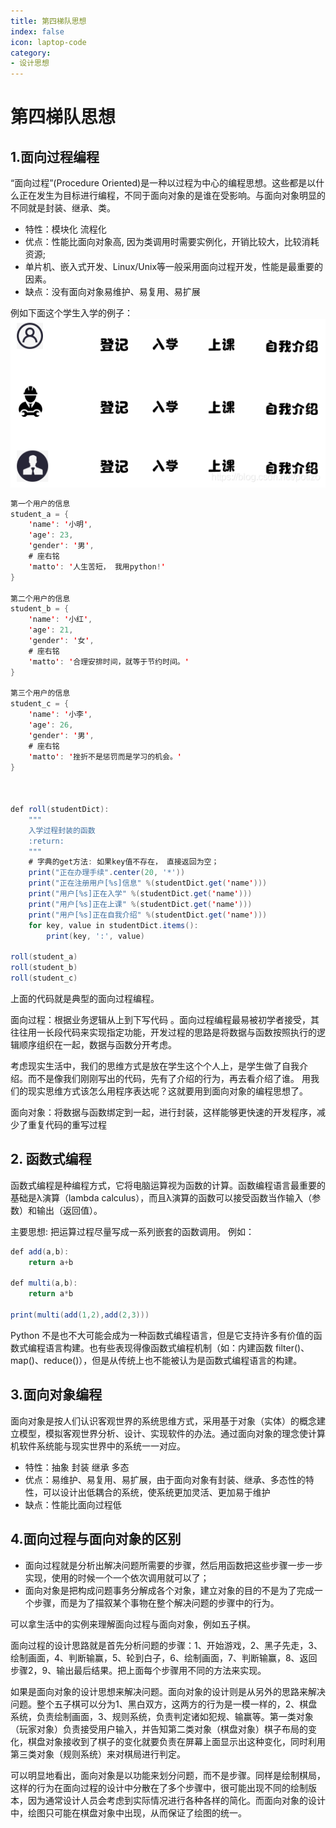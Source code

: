 ```yaml
---
title: 第四梯队思想
index: false
icon: laptop-code
category:
- 设计思想
---
```



# 第四梯队思想

## 1.面向过程编程
“面向过程”(Procedure Oriented)是一种以过程为中心的编程思想。这些都是以什么正在发生为目标进行编程，不同于面向对象的是谁在受影响。与面向对象明显的不同就是封装、继承、类。
* 特性：模块化 流程化
* 优点：性能比面向对象高, 因为类调用时需要实例化，开销比较大，比较消耗资源;
* 单片机、嵌入式开发、Linux/Unix等一般采用面向过程开发，性能是最重要的因素。
* 缺点：没有面向对象易维护、易复用、易扩展

例如下面这个学生入学的例子：
![img_1.png](img_1.png)
```java
第一个用户的信息
student_a = {
    'name': '小明',
    'age': 23,
    'gender': '男',
    # 座右铭
    'matto': '人生苦短， 我用python!'
}

第二个用户的信息
student_b = {
    'name': '小红',
    'age': 21,
    'gender': '女',
    # 座右铭
    'matto': '合理安排时间，就等于节约时间。'
}

第三个用户的信息
student_c = {
    'name': '小李',
    'age': 26,
    'gender': '男',
    # 座右铭
    'matto': '挫折不是惩罚而是学习的机会。'
}



def roll(studentDict):
    """
    入学过程封装的函数
    :return:
    """
    # 字典的get方法: 如果key值不存在， 直接返回为空；
    print("正在办理手续".center(20, '*'))
    print("正在注册用户[%s]信息" %(studentDict.get('name')))
    print("用户[%s]正在入学" %(studentDict.get('name')))
    print("用户[%s]正在上课" %(studentDict.get('name')))
    print("用户[%s]正在自我介绍" %(studentDict.get('name')))
    for key, value in studentDict.items():
        print(key, ':', value)

roll(student_a)       
roll(student_b) 
roll(student_c) 

```

上面的代码就是典型的面向过程编程。

面向过程：根据业务逻辑从上到下写代码 。面向过程编程最易被初学者接受，其往往用一长段代码来实现指定功能，开发过程的思路是将数据与函数按照执行的逻辑顺序组织在一起，数据与函数分开考虑。

考虑现实生活中，我们的思维方式是放在学生这个个人上，是学生做了自我介
绍。而不是像我们刚刚写出的代码，先有了介绍的行为，再去看介绍了谁。
用我们的现实思维方式该怎么用程序表达呢？这就要用到面向对象的编程思想了。

面向对象：将数据与函数绑定到一起，进行封装，这样能够更快速的开发程序，减少了重复代码的重写过程

## 2. 函数式编程

函数式编程是种编程方式，它将电脑运算视为函数的计算。函数编程语言最重要的基础是λ演算（lambda calculus），而且λ演算的函数可以接受函数当作输入（参数）和输出（返回值）。

主要思想: 把运算过程尽量写成一系列嵌套的函数调用。
例如：
```java
def add(a,b):
    return a+b

def multi(a,b):
    return a*b

print(multi(add(1,2),add(2,3)))

```


Python 不是也不大可能会成为一种函数式编程语言，但是它支持许多有价值的函数式编程语言构建。也有些表现得像函数式编程机制（如：内建函数 filter()、map()、reduce()），但是从传统上也不能被认为是函数式编程语言的构建。

## 3.面向对象编程
面向对象是按人们认识客观世界的系统思维方式，采用基于对象（实体）的概念建立模型，模拟客观世界分析、设计、实现软件的办法。通过面向对象的理念使计算机软件系统能与现实世界中的系统一一对应。

* 特性：抽象 封装 继承 多态
* 优点：易维护、易复用、易扩展，由于面向对象有封装、继承、多态性的特性，可以设计出低耦合的系统，使系统更加灵活、更加易于维护
* 缺点：性能比面向过程低

## 4.面向过程与面向对象的区别
* 面向过程就是分析出解决问题所需要的步骤，然后用函数把这些步骤一步一步实现，使用的时候一个一个依次调用就可以了；
* 面向对象是把构成问题事务分解成各个对象，建立对象的目的不是为了完成一个步骤，而是为了描叙某个事物在整个解决问题的步骤中的行为。

可以拿生活中的实例来理解面向过程与面向对象，例如五子棋。

面向过程的设计思路就是首先分析问题的步骤：1、开始游戏，2、黑子先走，3、绘制画面，4、判断输赢，5、轮到白子，6、绘制画面，7、判断输赢，8、返回步骤2，9、输出最后结果。把上面每个步骤用不同的方法来实现。

如果是面向对象的设计思想来解决问题。面向对象的设计则是从另外的思路来解决问题。整个五子棋可以分为1、黑白双方，这两方的行为是一模一样的，2、棋盘系统，负责绘制画面，3、规则系统，负责判定诸如犯规、输赢等。第一类对象（玩家对象）负责接受用户输入，并告知第二类对象（棋盘对象）棋子布局的变化，棋盘对象接收到了棋子的变化就要负责在屏幕上面显示出这种变化，同时利用第三类对象（规则系统）来对棋局进行判定。

可以明显地看出，面向对象是以功能来划分问题，而不是步骤。同样是绘制棋局，这样的行为在面向过程的设计中分散在了多个步骤中，很可能出现不同的绘制版本，因为通常设计人员会考虑到实际情况进行各种各样的简化。而面向对象的设计中，绘图只可能在棋盘对象中出现，从而保证了绘图的统一。
